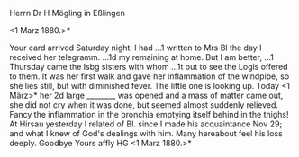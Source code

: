 Herrn Dr H Mögling in Eßlingen

 <1 Marz 1880.>*

Your card arrived Saturday night. I had ...1 written to Mrs Bl the day I received her telegramm. ...1d my remaining at home. But I am better, ...1 Thursday came the Isbg sisters with whom ...1t out to see the Logis offered to them. It was her first walk and gave her inflammation of the windpipe, so she lies still, but with diminished fever. The little one is looking up. Today <1 März>* her 2d large ________ was opened and a mass of matter came out, she did not cry when it was done, but seemed almost suddenly relieved. Fancy the inflammation in the bronchia emptying itself behind in the thighs! At Hirsau yesterday I related of Bl. since I made his acquaintance Nov 29; and what I knew of God's dealings with him. Many hereabout feel his loss deeply. Goodbye
 Yours affly
 HG
<1 Marz 1880.>*

